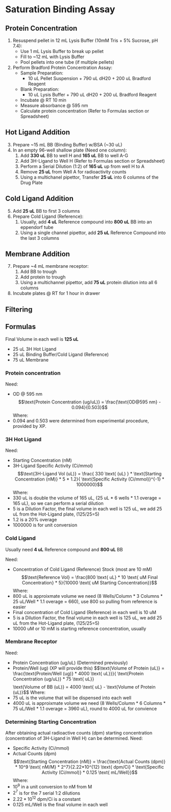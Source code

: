 # Saturation Binding Assay
## Protein Concentration
1. Resuspend pellet in 12 mL Lysis Buffer (10mM Tris + 5% Sucrose, pH 7.4):
    - Use 1 mL Lysis Buffer to break up pellet
    - Fill to ~12 mL with Lysis Buffer
    - Pool pellets into one tube (if multiple pellets)
2. Perform Bradford Protein Concentration Assay:
    - Sample Preparation:
        - 10 uL Pellet Suspension + 790 uL dH20 + 200 uL Bradford Reagent
    - Blank Preparation:
        - 10 uL Lysis Buffer + 790 uL dH20 + 200 uL Bradford Reagent
    - Incubate @ RT 10 min
    - Measure absorbance @ 595 nm
    - Calculate protein concentration (Refer to Formulas section or Spreadsheet)

## Hot Ligand Addition
3. Prepare ~15 mL BB (Binding Buffer) w/BSA (~30 uL)
4. In an empty 96-well shallow plate (Need one column):
    1. Add **330 uL** BB to well H and **165 uL** BB to well A-G
    2. Add 3H-Ligand to Well H (Refer to Formulas section or Spreadsheet)
    3. Perform a Serial Dilution (1:2) of **165 uL** up from well H to A
    4. Remove **25 uL** from Well A for radioactivity counts
    5. Using a multichanel pipettor, Transfer **25 uL** into 6 columns of the Drug Plate

## Cold Ligand Addition
5. Add **25 uL** BB to first 3 columns
6. Prepare Cold Ligand (Reference):
    1. Usually, add **4 uL** Reference compound into **800 uL** BB into an eppendorf tube
    2. Using a single channel pipettor, add **25 uL** Reference Compound into the last 3 columns

## Membrane Addition
7. Prepare ~4 mL membrane receptor:
    1. Add BB to trough
    2. Add protein to trough
    3. Using a multichannel pipettor, add **75 uL** protein dilution into all 6 columns
8. Incubate plates @ RT for 1 hour in drawer

## Filtering

## Formulas
Final Volume in each well is **125 uL**
- 25 uL 3H Hot Ligand
- 25 uL Binding Buffer/Cold Ligand (Reference)
- 75 uL Membrane

### Protein concentration
Need:
- OD @ 595 nm
$$\text{Protein Concentration (ug/uL)} = \frac{\text{OD@595 nm} - 0.094}{0.503}$$
Where:
- 0.094 and 0.503 were determined from experimental procedure, provided by XP.

### 3H Hot Ligand
Need:
- Starting Concentration (nM)
- 3H-Ligand Specific Activity (Ci/mmol)
$$\text{3H-Ligand Vol (uL)} = \frac{ 330 \text{ (uL) } * \text{Starting Concentration (nM)} * 5 * 1.2}{ \text{Specific Activity (Ci/mmol)}^{-1} * 1000000}$$
Where:
- 330 uL is double the volume of 165 uL, (25 uL * 6 wells * 1.1 overage = 165 uL), so we can perform a serial dilution
- 5 is a Dilution Factor, the final volume in each well is 125 uL, we add 25 uL from the Hot-Ligand plate, (125/25=5)
- 1.2 is a 20% overage
- 1000000 is for unit conversion

### Cold Ligand
Usually need **4 uL** Reference compound and **800 uL** BB

Need:
- Concentration of Cold Ligand (Reference) Stock (most are 10 mM)
$$\text{Reference Vol} = \frac{800 \text{ uL} * 10 \text{ uM Final Concentration} * 5}{10000 \text{ uM Starting Concentration}}$$
Where:
- 800 uL is approixmate volume we need (8 Wells/Column * 3 Columns * 25 uL/Well * 1.1 overage = 660), use 800 so pulling from reference is easier
- Final concentration of Cold Ligand (Reference) in each well is 10 uM
- 5 is a Dilution Factor, the final volume in each well is 125 uL, we add 25 uL from the Hot-Ligand plate, (125/25=5)
- 10000 uM or 10 mM is starting reference concentration, usually

### Membrane Receptor
Need:
- Protein Concentration (ug/uL) (Determined previously)
- Protein/Well (ug) (XP will provide this)
$$\text{Volume of Protein (uL)} = \frac{\text{Protein/Well (ug)} * 4000 \text{ uL}}}{ \text{Protein Concentration (ug/uL)} * 75 \text{ uL}}$$
$$\text{Volume of BB (uL)} = 4000 \text{ uL} - \text{Volume of Protein (uL)}$$
Where:
- 75 uL is the volume that will be dispensed into each well
- 4000 uL is approixmate volume we need (8 Wells/Column * 6 Columns * 75 uL/Well * 1.1 overage = 3960 uL), round to 4000 uL for convience

### Determining Starting Concentration
After obtaining actual radioactive counts (dpm) starting concentration (concentration of 3H-Ligand in Well H) can be determined.
Need:
- Specific Activity (Ci/mmol)
- Actual Counts (dpm)
$$\text{Starting Concentration (nM)} = \frac{\text{Actual Counts (dpm)} * 10^9 \text{ nM/M} * 2^7}{2.22*10^{12} \text{ dpm/Ci} * \text{Specific Activity (Ci/mmol)} * 0.125 \text{ mL/Well}}$$
Where:
- $10^9$ in a unit conversion to nM from M
- $2^7$ is for the 7 serial 1:2 dilutions
- $2.22*10^{12} \text{ dpm/Ci}$ is a constant
- 0.125 mL/Well is the final volume in each well